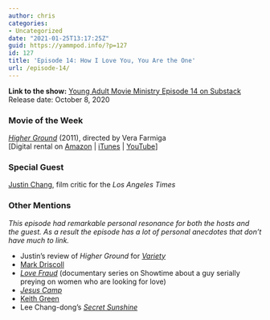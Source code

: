 ```yaml
---
author: chris
categories:
- Uncategorized
date: "2021-01-25T13:17:25Z"
guid: https://yammpod.info/?p=127
id: 127
title: 'Episode 14: How I Love You, You Are the One'
url: /episode-14/
---
```

 

**Link to the show:** [Young Adult Movie Ministry Episode 14 on Substack](https://yammpod.substack.com/p/episode-14-how-i-love-you-you-are)  
Release date: October 8, 2020

### Movie of the Week

_[Higher Ground](https://www.imdb.com/title/tt1562568/)_ (2011), directed by Vera Farmiga  
[Digital rental on [Amazon](https://amzn.to/3okfhL8) | [iTunes](https://itunes.apple.com/us/movie/higher-ground/id489796030?at=1001l6hu&ct=gca_organic_movie-title_489796030) | [YouTube](http://www.youtube.com/watch?v=mKixDQwH2SY)]

### Special Guest

[Justin Chang](https://en.wikipedia.org/wiki/Justin_Chang), film critic for the _Los Angeles Times_

### Other Mentions

_This episode had remarkable personal resonance for both the hosts and the guest. As a result the episode has a lot of personal anecdotes that don&#8217;t have much to link._ 

  * Justin&#8217;s review of _Higher Ground_ for _[Variety](https://variety.com/2011/film/markets-festivals/higher-ground-1117944377/)_
  * [Mark Driscoll](https://en.wikipedia.org/wiki/Mark_Driscoll)
  * [_Love Fraud_](https://www.imdb.com/title/tt11457812) (documentary series on Showtime about a guy serially preying on women who are looking for love)
  * [_Jesus Camp_](https://www.imdb.com/title/tt0486358/)
  * [Keith Green](https://en.wikipedia.org/wiki/Keith_Green)
  * Lee Chang-dong&#8217;s _[Secret Sunshine](https://www.imdb.com/title/tt0817225/)_